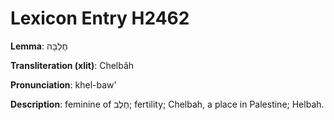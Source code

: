 # Lexicon Entry H2462

**Lemma**: חֶלְבָּה

**Transliteration (xlit)**: Chelbâh

**Pronunciation**: khel-baw'

**Description**:
feminine of חֶלֶב; fertility; Chelbah, a place in Palestine; Helbah.
